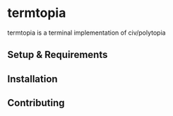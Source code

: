 # termtopia 

termtopia is a terminal implementation of civ/polytopia

## Setup & Requirements

## Installation

## Contributing